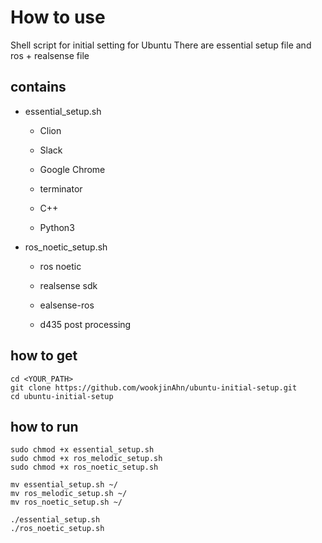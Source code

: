 # How to use

Shell script for initial setting for Ubuntu
There are essential setup file and ros + realsense file


## contains
- essential_setup.sh

  + Clion
  
  + Slack
  
  + Google Chrome
  
  + terminator
  
  + C++
  
  + Python3
  
  
- ros_noetic_setup.sh

  + ros noetic
  
  + realsense sdk
  
  + ealsense-ros
  
  + d435 post processing


## how to get

```console
cd <YOUR_PATH>
git clone https://github.com/wookjinAhn/ubuntu-initial-setup.git
cd ubuntu-initial-setup
```


## how to run

```console
sudo chmod +x essential_setup.sh
sudo chmod +x ros_melodic_setup.sh
sudo chmod +x ros_noetic_setup.sh

mv essential_setup.sh ~/
mv ros_melodic_setup.sh ~/
mv ros_noetic_setup.sh ~/

./essential_setup.sh
./ros_noetic_setup.sh
```
